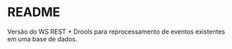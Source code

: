 # README #

Versão do WS REST + Drools para reprocessamento de eventos existentes em uma base de dados.

